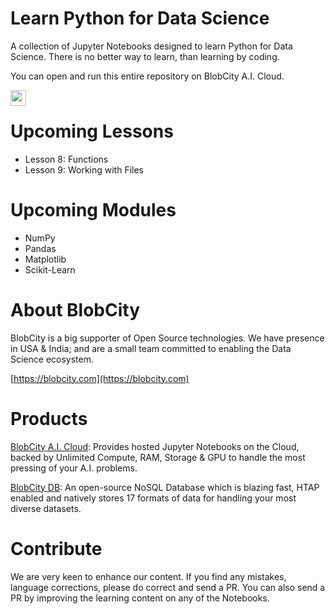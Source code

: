 # Learn Python for Data Science
A collection of Jupyter Notebooks designed to learn Python for Data Science. There is no better way to learn, than learning by coding.

You can open and run this entire repository on BlobCity A.I. Cloud.

[<img src="http://cloud.blobcity.net/assets/images/badge.png" height="25" style="margin-bottom:-15px" />](https://cloud.blobcity.com/#/ps/shared-cloudbook/66c4fcaa-b0e4-4e0a-b275-49cdf007667a)

# Upcoming Lessons
* Lesson 8: Functions
* Lesson 9: Working with Files

# Upcoming Modules
* NumPy
* Pandas
* Matplotlib
* Scikit-Learn

# About BlobCity
BlobCity is a big supporter of Open Source technologies. We have presence in USA & India; and are a small team committed to enabling the Data Science ecosystem. 

[https://blobcity.com](https://blobcity.com)

# Products

[BlobCity A.I. Cloud](https://cloud.blobcity.com): Provides hosted Jupyter Notebooks on the Cloud, backed by Unlimited Compute, RAM, Storage & GPU to handle the most pressing of your A.I. problems.

[BlobCity DB](https://docs.blobcity.com): An open-source NoSQL Database which is blazing fast, HTAP enabled and natively stores 17 formats of data for handling your most diverse datasets. 

# Contribute
We are very keen to enhance our content. If you find any mistakes, language corrections, please do correct and send a PR. You can also send a PR by improving the learning content on any of the Notebooks.
